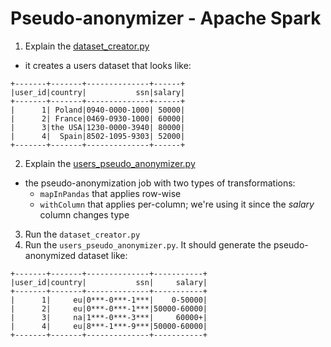 # Pseudo-anonymizer - Apache Spark

1. Explain the [dataset_creator.py](dataset_creator.py)
* it creates a users dataset that looks like:

```
+-------+-------+--------------+------+
|user_id|country|           ssn|salary|
+-------+-------+--------------+------+
|      1| Poland|0940-0000-1000| 50000|
|      2| France|0469-0930-1000| 60000|
|      3|the USA|1230-0000-3940| 80000|
|      4|  Spain|8502-1095-9303| 52000|
+-------+-------+--------------+------+
```

2. Explain the [users_pseudo_anonymizer.py](users_pseudo_anonymizer.py)
* the pseudo-anonymization job with two types of transformations:
  * `mapInPandas` that applies row-wise
  * `withColumn` that applies per-column; we're using it since the _salary_ column changes type

3. Run the `dataset_creator.py`
4. Run the `users_pseudo_anonymizer.py`. It should generate the pseudo-anonymized dataset like:

```
+-------+-------+--------------+-----------+
|user_id|country|           ssn|     salary|
+-------+-------+--------------+-----------+
|      1|     eu|0***-0***-1***|    0-50000|
|      2|     eu|0***-0***-1***|50000-60000|
|      3|     na|1***-0***-3***|     60000+|
|      4|     eu|8***-1***-9***|50000-60000|
+-------+-------+--------------+-----------+
```